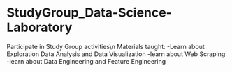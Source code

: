 # StudyGroup_Data-Science-Laboratory
Participate in Study Group activities\n
Materials taught:
-Learn about Exploration Data Analysis and Data Visualization
-learn about Web Scraping
-learn about Data Engineering and Feature Engineering
